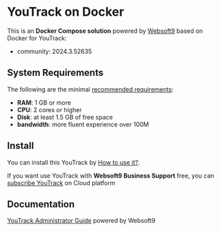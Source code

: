 # YouTrack on Docker  

This is an **Docker Compose solution** powered by [Websoft9](https://www.websoft9.com) based on Docker for YouTrack:


 - community:  2024.3.52635


## System Requirements

The following are the minimal [recommended requirements](https://www.jetbrains.com/help/youtrack/server/youtrack-supported-environments.html#hardware-requirements):

* **RAM**: 1 GB or more
* **CPU**: 2 cores or higher
* **Disk**: at least 1.5 GB of free space
* **bandwidth**: more fluent experience over 100M  

## Install

You can install this YouTrack by [How to use it?](https://github.com/Websoft9/docker-library#how-to-use-it).   

If you want use YouTrack with **Websoft9 Business Support** free, you can [subscribe YouTrack](https://www.websoft9.com/apps) on Cloud platform

## Documentation

[YouTrack Administrator Guide](https://support.websoft9.com/docs/youtrack) powered by Websoft9